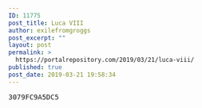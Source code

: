 ```yaml
---
ID: 11775
post_title: Luca VIII
author: exilefromgroggs
post_excerpt: ""
layout: post
permalink: >
  https://portalrepository.com/2019/03/21/luca-viii/
published: true
post_date: 2019-03-21 19:58:34
---
```

<pre>3079FC9A5DC5</pre>